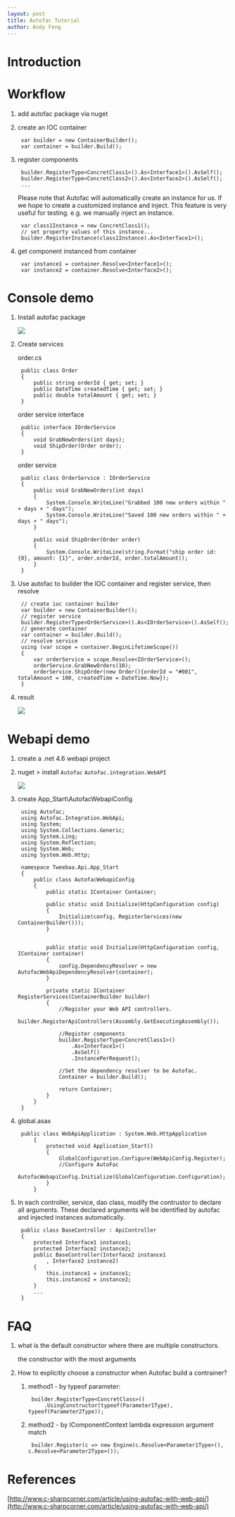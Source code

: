 ```yaml
---
layout: post
title: Autofac Tutorial
author: Andy Feng
---
```


# Introduction #

# Workflow #
1. add autofac package via nuget

1. create an IOC container

		var builder = new ContainerBuilder();
		var container = builder.Build();

1. register components

		builder.RegisterType<ConcretClass1>().As<Interface1>().AsSelf(); 
		builder.RegisterType<ConcretClass2>().As<Interface2>().AsSelf(); 
		...
	
	Please note that Autofac will automatically create an instance for us. If we hope to create a customized instance and inject. This feature is very useful for testing. e.g. we manually inject an instance. 

		var class1Instance = new ConcretClass1();
		// set property values of this instance...
		builder.RegisterInstance(class1Instance).As<Interface1>();

1. get component instanced from container

		var instance1 = container.Resolve<Interface1>();
		var instance2 = container.Resolve<Interface2>();
 
# Console demo #
1. Install autofac package

	![](/images/posts/20180429-autofac-1.png)

1. Create services

	order.cs

	    public class Order
	    {
	        public string orderId { get; set; }
	        public DateTime createdTime { get; set; }
	        public double totalAmount { get; set; }
	    }

	order service interface
	
		public interface IOrderService
	    {
	        void GrabNewOrders(int days);
	        void ShipOrder(Order order);
	    }

	order service
	
	    public class OrderService : IOrderService
	    {
	        public void GrabNewOrders(int days)
	        {
	            System.Console.WriteLine("Grabbed 100 new orders within " + days + " days");
	            System.Console.WriteLine("Saved 100 new orders within " + days + " days");
	        }
	
	        public void ShipOrder(Order order)
	        {
	            System.Console.WriteLine(string.Format("ship order id: {0}, amount: {1}", order.orderId, order.totalAmount));
	        }
	    }

1. Use autofac to builder the IOC container and register service, then resolve

		// create ioc container builder
        var builder = new ContainerBuilder();
        // register service
        builder.RegisterType<OrderService>().As<IOrderService>().AsSelf();
        // generate container
        var container = builder.Build();
        // resolve service
        using (var scope = container.BeginLifetimeScope())
        {
            var orderService = scope.Resolve<IOrderService>();
            orderService.GrabNewOrders(10);
            orderService.ShipOrder(new Order(){orderId = "#001", totalAmount = 100, createdTime = DateTime.Now});
        }

1. result

	![](/images/posts/20180429-autofac-2.png)

# Webapi demo #
1. create a .net 4.6 webapi project

1. nuget > install `Autofac` `Autofac.integration.WebAPI`

	![](/images/posts/20180308-autofac-1.png)

1. create App_Start\AutofacWebapiConfig

		using Autofac;
		using Autofac.Integration.WebApi;
		using System;
		using System.Collections.Generic;
		using System.Linq;
		using System.Reflection;
		using System.Web;
		using System.Web.Http;
		
		namespace Tweebaa.Api.App_Start
		{
		    public class AutofacWebapiConfig
		    {
		        public static IContainer Container;
		
		        public static void Initialize(HttpConfiguration config)
		        {
		            Initialize(config, RegisterServices(new ContainerBuilder()));
		        }
		
		
		        public static void Initialize(HttpConfiguration config, IContainer container)
		        {
		            config.DependencyResolver = new AutofacWebApiDependencyResolver(container);
		        }
		
		        private static IContainer RegisterServices(ContainerBuilder builder)
		        {
		            //Register your Web API controllers.  
		            builder.RegisterApiControllers(Assembly.GetExecutingAssembly());
		
		            //Register components
		            builder.RegisterType<ConcretClass1>()
		                .As<Interface1>()
		                .AsSelf()
		                .InstancePerRequest();
		
		            //Set the dependency resolver to be Autofac.  
		            Container = builder.Build();
		
		            return Container;
		        }
		    }
		}

1. global.asax

		public class WebApiApplication : System.Web.HttpApplication
		    {
		        protected void Application_Start()
		        {
		            GlobalConfiguration.Configure(WebApiConfig.Register);
		            //Configure AutoFac  
		            AutofacWebapiConfig.Initialize(GlobalConfiguration.Configuration);
		        }
		    }

1. In each controller, service, dao class, modify the contrustor to declare all arguments. These declared arguments will be identified by autofac and injected instances automatically.

		public class BaseController : ApiController
	    {
	        protected Interface1 instance1;
	        protected Interface2 instance2;
	        public BaseController(Interface2 instance1
	            , Interface2 instance2)
	        {
	            this.instance1 = instance1;
	            this.instance2 = instance2;
	        }
			...
		}

# FAQ #
1. what is the default constructor where there are multiple constructors.

	the constructor with the most arguments

1. How to explicitly choose a constructor when Autofac build a contrainer?

	1. method1 - by typeof parameter: 

			builder.RegisterType<ConcretClass>()
				.UsingConstructor(typeof(Parameter1Type), typeof(Parameter2Type));

	1. method2 - by IComponentContext lambda expression argument match

			builder.Register(c => new Engine(c.Resolve<Parameter1Type>(), c.Resolve<Parameter2Type>());

# References #
[http://www.c-sharpcorner.com/article/using-autofac-with-web-api/](http://www.c-sharpcorner.com/article/using-autofac-with-web-api/)